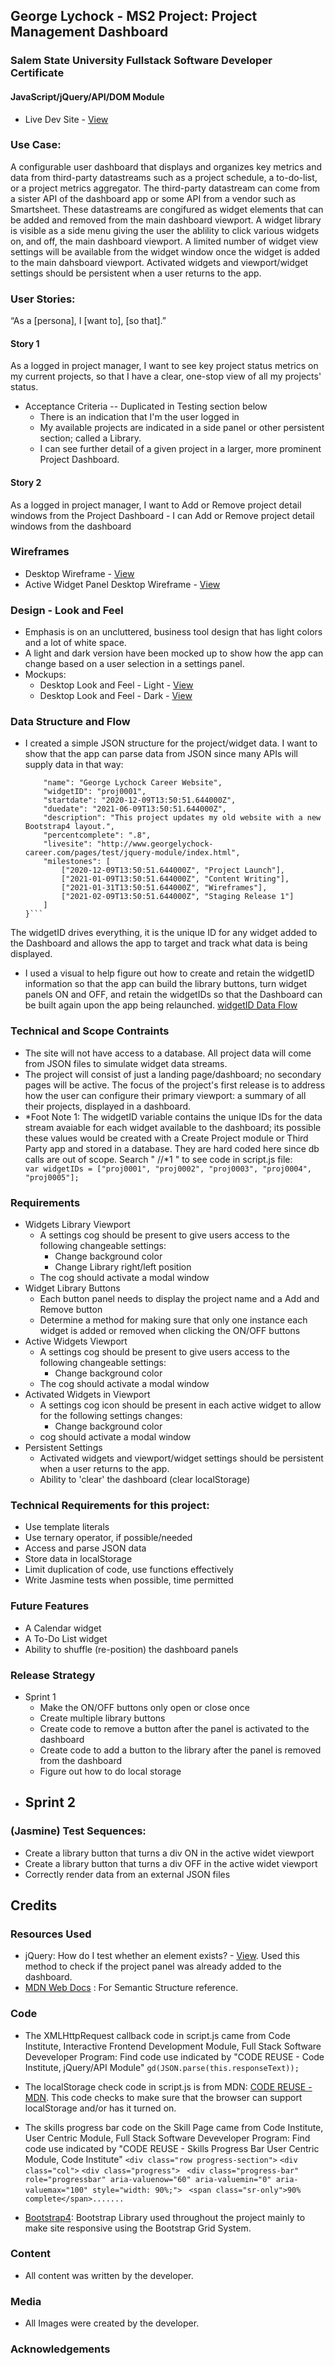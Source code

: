 ## George Lychock - MS2 Project: Project Management Dashboard
### Salem State University Fullstack Software Developer Certificate
#### JavaScript/jQuery/API/DOM Module
-   Live Dev Site - [View](http://www.georgelychock-career.com/pages/_sandbox/ms2/index.html)
### Use Case:
A configurable user dashboard that displays and organizes key metrics and data from third-party datastreams such as a project schedule, a to-do-list, or a project metrics aggregator. The third-party datastream can come from a sister API of the dashboard app or some API from a vendor such as Smartsheet. These datastreams are congifured as widget elements that can be added and removed from the main dashboard viewport. A widget library is visible as a side menu giving the user the ablility to click various widgets on, and off, the main dashboard viewport.
A limited number of widget view settings will be available from the widget window once the widget is added to the main dahsboard viewport.
Activated widgets and viewport/widget settings should be persistent when a user returns to the app.

### User Stories:

“As a [persona], I [want to], [so that].”
#### Story 1
As a logged in project manager, I want to see key project status metrics on my current projects, so that I have a clear, one-stop view of all my projects' status.
-   Acceptance Criteria -- Duplicated in Testing section below
    -   There is an indication that I'm the user logged in
    -   My available projects are indicated in a side panel or other persistent section; called a Library.
    -   I can see further detail of a given project in a larger, more prominent Project Dashboard.
    
#### Story 2
As a logged in project manager, I want to Add or Remove project detail windows from the Project Dashboard
    -   I can Add or Remove project detail windows from the dashboard

### Wireframes
-   Desktop Wireframe - [View](https://github.com/GeorgeLychock/ssu-interactive-ms2/blob/master/_documentation/wireframes/pm-dashboard-desktop-01.png)
-   Active Widget Panel Desktop Wireframe - [View](https://github.com/GeorgeLychock/ssu-interactive-ms2/blob/master/_documentation/wireframes/active-panel-desktop-01.png)

### Design - Look and Feel
-   Emphasis is on an uncluttered, business tool design that has light colors and a lot of white space.
-   A light and dark version have been mocked up to show how the app can change based on a user selection in a settings panel.
-   Mockups:
    -   Desktop Look and Feel - Light - [View](https://github.com/GeorgeLychock/Project-Management-Dashboard---MS2/blob/master/_documentation/look-and-feel/desktop-light.png)
    -   Desktop Look and Feel - Dark - [View](https://github.com/GeorgeLychock/Project-Management-Dashboard---MS2/blob/master/_documentation/look-and-feel/desktop-dark.png)


### Data Structure and Flow
-   I created a simple JSON structure for the project/widget data. I want to show that the app can parse data from JSON since many APIs will supply data in that way:
    ```{
        "name": "George Lychock Career Website",
        "widgetID": "proj0001",
        "startdate": "2020-12-09T13:50:51.644000Z",
        "duedate": "2021-06-09T13:50:51.644000Z",
        "description": "This project updates my old website with a new Bootstrap4 layout.",
        "percentcomplete": ".8",
        "livesite": "http://www.georgelychock-career.com/pages/test/jquery-module/index.html",
        "milestones": [
            ["2020-12-09T13:50:51.644000Z", "Project Launch"],
            ["2021-01-09T13:50:51.644000Z", "Content Writing"],
            ["2021-01-31T13:50:51.644000Z", "Wireframes"],
            ["2021-02-09T13:50:51.644000Z", "Staging Release 1"]
        ]
    }```

The widgetID drives everything, it is the unique ID for any widget added to the Dashboard and allows the app to target and track what data is being displayed.

-   I used a visual to help figure out how to create and retain the widgetID information so that the app can build the library buttons, turn widget panels ON and OFF, and retain the widgetIDs so that the Dashboard can be built again upon the app being relaunched.
[widgetID Data Flow](https://github.com/GeorgeLychock/ssu-interactive-ms2/blob/master/_documentation/data-structure/MS-2-data-flow-01.png)


### Technical and Scope Contraints
-   The site will not have access to a database. All project data will come from JSON files to simulate widget data streams.
-   The project will consist of just a landing page/dashboard; no secondary pages will be active. The focus of the project's first release is to address how the user can configure their primary viewport: a summary of all their projects, displayed in a dashboard.
-   *Foot Note 1: The widgetID variable contains the unique IDs for the data stream avaiable for each widget available to the dashboard; its possible these values would be created with a Create Project module or Third Party app and stored in a database. They are hard coded here since db calls are out of scope. Search " //*1 " to see code in script.js file:
`        var widgetIDs = ["proj0001", "proj0002", "proj0003", "proj0004", "proj0005"];`

### Requirements
-   Widgets Library Viewport
    -   A settings cog should be present to give users access to the following changeable settings:
        -   Change background color
        -   Change Library right/left position
    -   The cog should activate a modal window
-   Widget Library Buttons
    -   Each button panel needs to display the project name and a Add and Remove button
    -   Determine a method for making sure that only one instance each widget is added or removed when clicking the ON/OFF buttons
-   Active Widgets Viewport
    -   A settings cog should be present to give users access to the following changeable settings:
        -   Change background color
    -   The cog should activate a modal window
-   Activated Widgets in Viewport
    -   A settings cog icon should be present in each active widget to allow for the following settings changes:
        -   Change background color
    -    cog should activate a modal window
-   Persistent Settings
    -   Activated widgets and viewport/widget settings should be persistent when a user returns to the app.
    -   Ability to 'clear' the dashboard (clear localStorage)

### Technical Requirements for this project:
-   Use template literals
-   Use ternary operator, if possible/needed
-   Access and parse JSON data
-   Store data in localStorage
-   Limit duplication of code, use functions effectively
-   Write Jasmine tests when possible, time permitted

### Future Features
-   A Calendar widget
-   A To-Do List widget
-   Ability to shuffle (re-position) the dashboard panels

### Release Strategy
-   Sprint 1
    -   Make the ON/OFF buttons only open or close once
    -   Create multiple library buttons
    -   Create code to remove a button after the panel is activated to the dashboard
    -   Create code to add a button to the library after the panel is removed from the dashboard
    -   Figure out how to do local storage
-   Sprint 2
    -   


### (Jasmine) Test Sequences:
-   Create a library button that turns a div ON in the active widet viewport
-   Create a library button that turns a div OFF in the active widet viewport
-   Correctly render data from an external JSON files


## Credits

### Resources Used
-   jQuery: How do I test whether an element exists? - [View](https://learn.jquery.com/using-jquery-core/faq/how-do-i-test-whether-an-element-exists/). Used this method to check if the project panel was already added to the dashboard.
-   [MDN Web Docs](https://developer.mozilla.org/) : For Semantic Structure reference.

### Code
-   The XMLHttpRequest callback code in script.js came from Code Institute, Interactive Frontend Development Module, Full Stack Software Deveveloper Program:
    Find code use indicated by "CODE REUSE - Code Institute, jQuery/API Module"
        `gd(JSON.parse(this.responseText));`

-   The localStorage check code in script.js is from MDN: [CODE REUSE - MDN](https://developer.mozilla.org/en-US/docs/Web/API/Web_Storage_API/Using_the_Web_Storage_API). This code checks to make sure that the browser can support localStorage and/or has it turned on.

-   The skills progress bar code on the Skill Page came from Code Institute, User Centric Module, Full Stack Software Deveveloper Program:
    Find code use indicated by "CODE REUSE - Skills Progress Bar User Centric Module, Code Institute"
        `<div class="row progress-section">`
           `<div class="col">`
                `<div class="progress">`
                   ` <div class="progress-bar" role="progressbar" aria-valuenow="60" aria-valuemin="0" aria-valuemax="100" style="width: 90%;">`
                       ` <span class="sr-only">90% complete</span>.......`
                   
-   [Bootstrap4](https://getbootstrap.com/docs/4.4/getting-started/introduction/): Bootstrap Library used throughout the project mainly to make site responsive using the Bootstrap Grid System.



### Content

-   All content was written by the developer.

### Media

-   All Images were created by the developer.

### Acknowledgements
